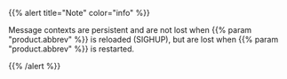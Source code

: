 ---
---
<!-- DISCLAIMER: This file is based on the syslog-ng Open Source Edition documentation https://github.com/balabit/syslog-ng-ose-guides/commit/2f4a52ee61d1ea9ad27cb4f3168b95408fddfdf2 and is used under the terms of The syslog-ng Open Source Edition Documentation License. The file has been modified by Axoflow. -->
{{% alert title="Note" color="info" %}}

Message contexts are persistent and are not lost when {{% param "product.abbrev" %}} is reloaded (SIGHUP), but are lost when {{% param "product.abbrev" %}} is restarted.

{{% /alert %}}
